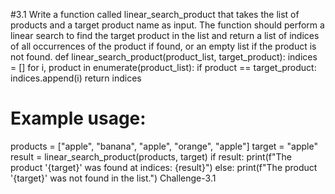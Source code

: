 #3.1 Write a function called linear_search_product that takes the list of products and a target product name as input. The function should perform a linear search to find the target product in the list and return a list of indices of all occurrences of the product if found, or an empty list if the product is not found.
def linear_search_product(product_list, target_product):
    indices = []
    for i, product in enumerate(product_list):
        if product == target_product:
            indices.append(i)
    return indices

# Example usage:
products = ["apple", "banana", "apple", "orange", "apple"]
target = "apple"
result = linear_search_product(products, target)
if result:
    print(f"The product '{target}' was found at indices: {result}")
else:
    print(f"The product '{target}' was not found in the list.") Challenge-3.1
